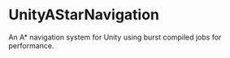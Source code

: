 # UnityAStarNavigation
An A* navigation system for Unity using burst compiled jobs for performance.
